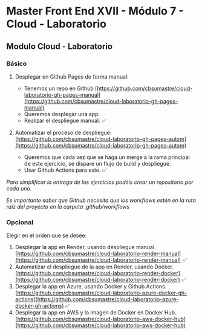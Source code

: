 # Master Front End XVII - Módulo 7 - Cloud - Laboratorio

## Modulo Cloud - Laboratorio

### Básico

1. Desplegar en Github Pages de forma manual:

   - Tenemos un repo en Github [https://github.com/cbsumastre/cloud-laboratorio-gh-pages-manual](https://github.com/cbsumastre/cloud-laboratorio-gh-pages-manual)
   - Queremos desplegar una app.
   - Realizar el despliegue manual. ✅

2. Automatizar el proceso de despliegue: [https://github.com/cbsumastre/cloud-laboratorio-gh-pages-autom](https://github.com/cbsumastre/cloud-laboratorio-gh-pages-autom)

   - Queremos que cada vez que se haga un merge a la rama principal de este ejercicio, se dispare un flujo de build y despliegue.
   - Usar Github Actions para esto. ✅

_Para simplificar la entrega de los ejercicios podéis crear un repositorio por cada uno._

_Es importante saber que Github necesita que los workflows estén en la ruta raiz del proyecto en la carpeta .github/workflows_

### Opcional

Elegir en el orden que se desee:

1. Desplegar la app en Render, usando despliegue manual. [https://github.com/cbsumastre/cloud-laboratorio-render-manual](https://github.com/cbsumastre/cloud-laboratorio-render-manual) ✅
2. Automatizar el despliegue de la app en Render, usando Docker. [https://github.com/cbsumastre/cloud-laboratorio-render-docker](https://github.com/cbsumastre/cloud-laboratorio-render-docker) ✅
3. Desplegar la app en Azure, usando Docker y Github Actions. [https://github.com/cbsumastre/cloud-laboratorio-azure-docker-gh-actions](https://github.com/cbsumastre/cloud-laboratorio-azure-docker-gh-actions) ✅
4. Desplegar la app en AWS y la imagen de Docker en Docker Hub. [https://github.com/cbsumastre/cloud-laboratorio-aws-docker-hub](https://github.com/cbsumastre/cloud-laboratorio-aws-docker-hub)
